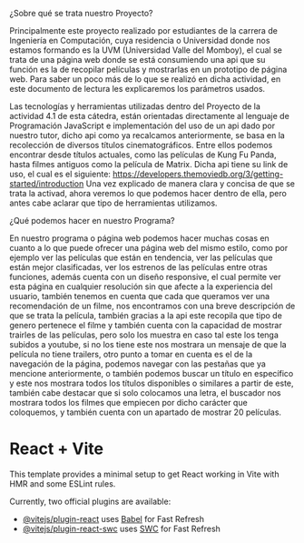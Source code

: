¿Sobre qué se trata nuestro Proyecto?

Principalmente este proyecto realizado por estudiantes de la carrera de Ingeniería en Computación, cuya residencia o Universidad donde nos estamos formando es la UVM (Universidad Valle del Momboy),  el cual se trata de una página web donde se está consumiendo una api que su función es la de recopilar películas y mostrarlas en un prototipo de página web. Para saber un poco más de lo que se realizó en dicha actividad, en este documento de lectura les explicaremos los parámetros usados.

Las tecnologías y herramientas utilizadas dentro del Proyecto de la actividad 4.1 de esta cátedra, están orientadas directamente al lenguaje de Programación JavaScript e implementación del uso de un api dado por nuestro tutor, dicho api como ya recalcamos anteriormente, se basa en la recolección de diversos títulos cinematográficos. Entre ellos podemos encontrar desde títulos actuales, como las películas de Kung Fu Panda, hasta filmes antiguos como la película de Matrix. Dicha api tiene su link de uso, el cual es el siguiente:
https://developers.themoviedb.org/3/getting-started/introduction
Una vez explicado de manera clara y concisa de que se trata la activad, ahora veremos lo que podemos hacer dentro de ella, pero antes cabe aclarar que tipo de herramientas utilizamos.

¿Qué podemos hacer en nuestro Programa?

En nuestro programa o página web podemos hacer muchas cosas en cuanto a lo que puede ofrecer una página web del mismo estilo, como por ejemplo ver las películas que están en tendencia, ver las películas que están mejor clasificadas, ver los estrenos de las películas entre otras funciones, además cuenta con un diseño responsive, el cual permite ver esta página en cualquier resolución sin que afecte a la experiencia del usuario, también tenemos en cuenta que cada que queramos ver una recomendación de un filme, nos encontramos con una breve descripción de que se trata la película, también gracias a la api este recopila que tipo de genero pertenece el filme y también cuenta con la capacidad de mostrar trairles de las películas, pero solo los muestra en caso tal este los tenga subidos a youtube, si no los tiene este nos mostrara un mensaje de que la película no tiene trailers, otro punto a tomar en cuenta es el de la navegación de la página, podemos navegar con las pestañas que ya mencione anteriormente, o también podemos buscar un título en específico y este nos mostrara todos los títulos disponibles o similares a partir de este, también cabe destacar que si solo colocamos una letra, el buscador nos mostrara todos los filmes que empiecen por dicho carácter que coloquemos, y también cuenta con un apartado de mostrar 20 películas.


# React + Vite

This template provides a minimal setup to get React working in Vite with HMR and some ESLint rules.

Currently, two official plugins are available:

- [@vitejs/plugin-react](https://github.com/vitejs/vite-plugin-react/blob/main/packages/plugin-react/README.md) uses [Babel](https://babeljs.io/) for Fast Refresh
- [@vitejs/plugin-react-swc](https://github.com/vitejs/vite-plugin-react-swc) uses [SWC](https://swc.rs/) for Fast Refresh
